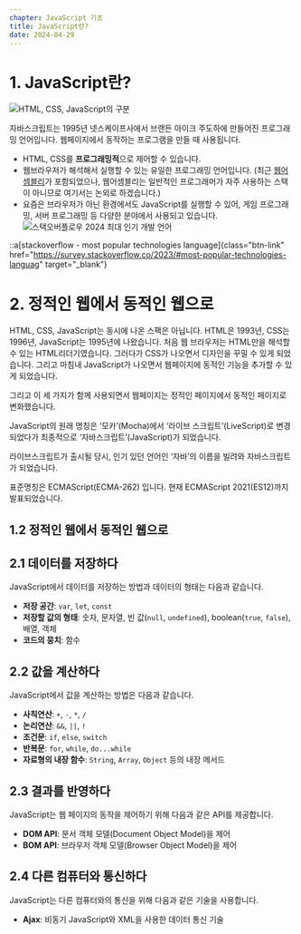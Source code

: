 ```yaml
---
chapter: JavaScript 기초
title: JavaScript란?
date: 2024-04-29
---
```


# 1. JavaScript란?

![HTML, CSS, JavaScript의 구분](/images/javascript/chapter01/01-1.gif)

자바스크립트는 1995년 넷스케이프사에서 브랜든 아이크 주도하에 만들어진 프로그래밍 언어입니다. 웹페이지에서 동작하는 프로그램을 만들 때 사용됩니다.

- HTML, CSS를 **프로그래밍적**으로 제어할 수 있습니다.
- 웹브라우저가 해석해서 실행할 수 있는 유일한 프로그래밍 언어입니다.
  (최근 [웹어셈블리](https://developer.mozilla.org/ko/docs/WebAssembly/Concepts)가 포함되었으나, 웹어셈블리는 일반적인 프로그래머가 자주 사용하는 스택이 아니므로 여기서는 논외로 하겠습니다.)
- 요즘은 브라우저가 아닌 환경에서도 JavaScript를 실행할 수 있어, 게임 프로그래밍, 서버 프로그래밍 등 다양한 분야에서 사용되고 있습니다.
  ![스택오버플로우 2024 최대 인기 개발 언어](/images/javascript/chapter01/01-2.png)

::a[stackoverflow - most popular technologies language]{class="btn-link" href="https://survey.stackoverflow.co/2023/#most-popular-technologies-languag" target="\_blank"}

# 2. 정적인 웹에서 동적인 웹으로

HTML, CSS, JavaScript는 동시에 나온 스팩은 아닙니다. HTML은 1993년, CSS는 1996년, JavaScript는 1995년에 나왔습니다. 처음 웹 브라우저는 HTML만을 해석할 수 있는 HTML리더기였습니다. 그러다가 CSS가 나오면서 디자인을 꾸밀 수 있게 되었습니다. 그리고 마침내 JavaScript가 나오면서 웹페이지에 동적인 기능을 추가할 수 있게 되었습니다.

그리고 이 세 가지가 함께 사용되면서 웹페이지는 정적인 페이지에서 동적인 페이지로 변화했습니다.

JavaScript의 원래 명칭은 ‘모카’(Mocha)에서 ‘라이브 스크립트’(LiveScript)로 변경되었다가 최종적으로 ‘자바스크립트’(JavaScript)가 되었습니다.

라이브스크립트가 출시될 당시, 인기 있던 언어인 ‘자바’의 이름을 빌려와 자바스크립트가 되었습니다.

표준명칭은 ECMAScript(ECMA-262) 입니다. 현재 ECMAScript 2021(ES12)까지 발표되었습니다.

## 1.2 정적인 웹에서 동적인 웹으로

## 2.1 데이터를 저장하다

JavaScript에서 데이터를 저장하는 방법과 데이터의 형태는 다음과 같습니다.

- **저장 공간**: `var`, `let`, `const`
- **저장할 값의 형태**: 숫자, 문자열, 빈 값(`null`, `undefined`), boolean(`true`, `false`), 배열, 객체
- **코드의 뭉치**: 함수

## 2.2 값을 계산하다

JavaScript에서 값을 계산하는 방법은 다음과 같습니다.

- **사칙연산**: `+`, `-`, `*`, `/`
- **논리연산**: `&&`, `||`, `!`
- **조건문**: `if`, `else`, `switch`
- **반복문**: `for`, `while`, `do...while`
- **자료형의 내장 함수**: `String`, `Array`, `Object` 등의 내장 메서드

## 2.3 결과를 반영하다

JavaScript는 웹 페이지의 동작을 제어하기 위해 다음과 같은 API를 제공합니다.

- **DOM API**: 문서 객체 모델(Document Object Model)을 제어
- **BOM API**: 브라우저 객체 모델(Browser Object Model)을 제어

## 2.4 다른 컴퓨터와 통신하다

JavaScript는 다른 컴퓨터와의 통신을 위해 다음과 같은 기술을 사용합니다.

- **Ajax**: 비동기 JavaScript와 XML을 사용한 데이터 통신 기술
